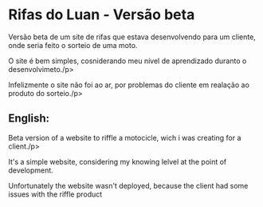 <h1> Rifas do Luan - Versão beta </h1>

<p>Versão beta de um site de rifas que estava desenvolvendo para um cliente, onde seria feito o sorteio de uma moto.</p>
<p>O site é bem simples, cosniderando meu nível de aprendizado duranto o desenvolvimeto./p>
<p>Infelizmente o site não foi ao ar, por problemas do cliente em realação ao produto do sorteio./p>

<h2>English:</h2>
<p>Beta version of a website to riffle a motocicle, wich i was creating for a client./p>
<p>It's a simple website, considering my knowing lelvel at the point of development.</p>
<p>Unfortunately the website wasn't deployed, because the client had some issues with the riffle product</p>

